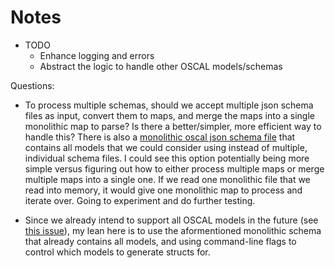 # Notes

- TODO
    - Enhance logging and errors
    - Abstract the logic to handle other OSCAL models/schemas

Questions:

- To process multiple schemas, should we accept multiple json schema files as input, convert them to maps, and merge the maps into a single monolithic map to parse? Is there a better/simpler, more efficient way to handle this? There is also a [monolithic oscal json schema file](https://github.com/usnistgov/OSCAL/blob/main/json/schema/oscal_complete_schema.json) that contains all models that we could consider using instead of multiple, individual schema files. I could see this option potentially being more simple versus figuring out how to either process multiple maps or merge multiple maps into a single one. If we read one monolithic file that we read into memory, it would give one monolithic map to process and iterate over. Going to experiment and do further testing.

- Since we already intend to support all OSCAL models in the future (see [this issue](https://github.com/defenseunicorns/go-oscal/issues/13)), my lean here is to use the aformentioned monolithic schema that already contains all models, and using command-line flags to control which models to generate structs for.
